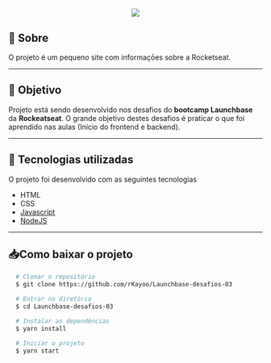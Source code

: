 <h1 align="center"> 
  <img src="https://ik.imagekit.io/oj7trck322/Launchbase_v2WBWPmh4.png">
</h1>

## 🔖 Sobre
O projeto é um pequeno site com informaçōes sobre a Rocketseat. 

---

## 📌 Objetivo
Projeto está sendo desenvolvido nos desafios do **bootcamp Launchbase** da **Rockeatseat**. O grande objetivo destes desafios é praticar o que foi aprendido nas aulas (Início do frontend e backend). 

---

## 🚀 Tecnologias utilizadas
O projeto foi desenvolvido com as seguintes tecnologias
- HTML
- CSS
- [Javascript](https://www.javascript.com/)
- [NodeJS](https://nodejs.org/)

---

## 📥Como baixar o projeto

```bash
  # Clonar o repositório
  $ git clone https://github.com/rKayoo/Launchbase-desafios-03

  # Entrar no diretório
  $ cd Launchbase-desafios-03

  # Instalar as dependências
  $ yarn install

  # Iniciar o projeto
  $ yarn start
```